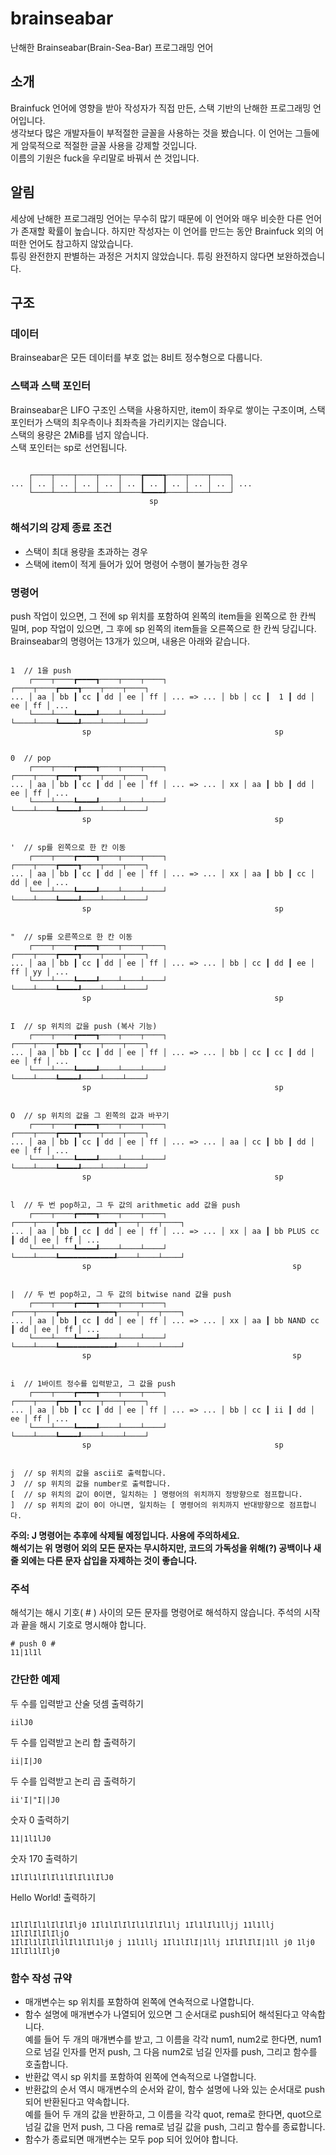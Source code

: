 # brainseabar
난해한 Brainseabar(Brain-Sea-Bar) 프로그래밍 언어

## 소개
Brainfuck 언어에 영향을 받아 작성자가 직접 만든, 스택 기반의 난해한 프로그래밍 언어입니다.   
생각보다 많은 개발자들이 부적절한 글꼴을 사용하는 것을 봤습니다. 이 언어는 그들에게 암묵적으로 적절한 글꼴 사용을 강제할 것입니다.   
이름의 기원은 fuck을 우리말로 바꿔서 쓴 것입니다.

## 알림
세상에 난해한 프로그래밍 언어는 무수히 많기 때문에 이 언어와 매우 비슷한 다른 언어가 존재할 확률이 높습니다.
하지만 작성자는 이 언어를 만드는 동안 Brainfuck 외의 어떠한 언어도 참고하지 않았습니다.   
튜링 완전한지 판별하는 과정은 거치지 않았습니다. 튜링 완전하지 않다면 보완하겠습니다.

## 구조
### 데이터
Brainseabar은 모든 데이터를 부호 없는 8비트 정수형으로 다룹니다.

### 스택과 스택 포인터
Brainseabar은 LIFO 구조인 스택을 사용하지만, item이 좌우로 쌓이는 구조이며, 스택 포인터가 스택의 최우측이나 최좌측을 가리키지는 않습니다.   
스택의 용량은 2MiB를 넘지 않습니다.   
스택 포인터는 sp로 선언됩니다.
<pre><code>
    ┌────┬────┬────┬────┬────┲━━━━┱────┬────┬────┐
... │ .. │ .. │ .. │ .. │ .. ┃ .. ┃ .. │ .. │ .. │ ...
    └────┴────┴────┴────┴────┺━━━━┹────┴────┴────┘
                               sp
</code></pre>

### 해석기의 강제 종료 조건
* 스택이 최대 용량을 초과하는 경우   
* 스택에 item이 적게 들어가 있어 명령어 수행이 불가능한 경우

### 명령어
push 작업이 있으면, 그 전에 sp 위치를 포함하여 왼쪽의 item들을 왼쪽으로 한 칸씩 밀며, pop 작업이 있으면, 그 후에 sp 왼쪽의 item들을 오른쪽으로 한 칸씩 당깁니다.   
Brainseabar의 명령어는 13개가 있으며, 내용은 아래와 같습니다.

<pre><code>
1  // 1을 push
    ┌────┬────┲━━━━┱────┬────┬────┐            ┌────┬────┲━━━━┱────┬────┬────┐
... │ aa │ bb ┃ cc ┃ dd │ ee │ ff │ ... => ... │ bb │ cc ┃  1 ┃ dd │ ee │ ff │ ...
    └────┴────┺━━━━┹────┴────┴────┘            └────┴────┺━━━━┹────┴────┴────┘
                sp                                         sp
</code></pre>
<pre><code>
0  // pop
    ┌────┬────┲━━━━┱────┬────┬────┐            ┌────┬────┲━━━━┱────┬────┬────┐
... │ aa │ bb ┃ cc ┃ dd │ ee │ ff │ ... => ... │ xx │ aa ┃ bb ┃ dd │ ee │ ff │ ...
    └────┴────┺━━━━┹────┴────┴────┘            └────┴────┺━━━━┹────┴────┴────┘
                sp                                         sp
</code></pre>
<pre><code>
'  // sp를 왼쪽으로 한 칸 이동
    ┌────┬────┲━━━━┱────┬────┬────┐            ┌────┬────┲━━━━┱────┬────┬────┐
... │ aa │ bb ┃ cc ┃ dd │ ee │ ff │ ... => ... │ xx │ aa ┃ bb ┃ cc │ dd │ ee │ ...
    └────┴────┺━━━━┹────┴────┴────┘            └────┴────┺━━━━┹────┴────┴────┘
                sp                                         sp
</code></pre>
<pre><code>
"  // sp를 오른쪽으로 한 칸 이동
    ┌────┬────┲━━━━┱────┬────┬────┐            ┌────┬────┲━━━━┱────┬────┬────┐
... │ aa │ bb ┃ cc ┃ dd │ ee │ ff │ ... => ... │ bb │ cc ┃ dd ┃ ee │ ff │ yy │ ...
    └────┴────┺━━━━┹────┴────┴────┘            └────┴────┺━━━━┹────┴────┴────┘
                sp                                         sp
</code></pre>
<pre><code>
I  // sp 위치의 값을 push (복사 기능)
    ┌────┬────┲━━━━┱────┬────┬────┐            ┌────┬────┲━━━━┱────┬────┬────┐
... │ aa │ bb ┃ cc ┃ dd │ ee │ ff │ ... => ... │ bb │ cc ┃ cc ┃ dd │ ee │ ff │ ...
    └────┴────┺━━━━┹────┴────┴────┘            └────┴────┺━━━━┹────┴────┴────┘
                sp                                         sp
</code></pre>
<pre><code>
O  // sp 위치의 값을 그 왼쪽의 값과 바꾸기
    ┌────┬────┲━━━━┱────┬────┬────┐            ┌────┬────┲━━━━┱────┬────┬────┐
... │ aa │ bb ┃ cc ┃ dd │ ee │ ff │ ... => ... │ aa │ cc ┃ bb ┃ dd │ ee │ ff │ ...
    └────┴────┺━━━━┹────┴────┴────┘            └────┴────┺━━━━┹────┴────┴────┘
                sp                                         sp
</code></pre>
<pre><code>
l  // 두 번 pop하고, 그 두 값의 arithmetic add 값을 push
    ┌────┬────┲━━━━┱────┬────┬────┐            ┌────┬────┲━━━━━━━━━━━━┱────┬────┬────┐
... │ aa │ bb ┃ cc ┃ dd │ ee │ ff │ ... => ... │ xx │ aa ┃ bb PLUS cc ┃ dd │ ee │ ff │ ...
    └────┴────┺━━━━┹────┴────┴────┘            └────┴────┺━━━━━━━━━━━━┹────┴────┴────┘
                sp                                             sp
</code></pre>
<pre><code>
|  // 두 번 pop하고, 그 두 값의 bitwise nand 값을 push
    ┌────┬────┲━━━━┱────┬────┬────┐            ┌────┬────┲━━━━━━━━━━━━┱────┬────┬────┐
... │ aa │ bb ┃ cc ┃ dd │ ee │ ff │ ... => ... │ xx │ aa ┃ bb NAND cc ┃ dd │ ee │ ff │ ...
    └────┴────┺━━━━┹────┴────┴────┘            └────┴────┺━━━━━━━━━━━━┹────┴────┴────┘
                sp                                             sp
</code></pre>
<pre><code>
i  // 1바이트 정수를 입력받고, 그 값을 push
    ┌────┬────┲━━━━┱────┬────┬────┐            ┌────┬────┲━━━━┱────┬────┬────┐
... │ aa │ bb ┃ cc ┃ dd │ ee │ ff │ ... => ... │ bb │ cc ┃ ii ┃ dd │ ee │ ff │ ...
    └────┴────┺━━━━┹────┴────┴────┘            └────┴────┺━━━━┹────┴────┴────┘
                sp                                         sp
</code></pre>
<pre><code>
j  // sp 위치의 값을 ascii로 출력합니다.
J  // sp 위치의 값을 number로 출력합니다.
[  // sp 위치의 값이 0이면, 일치하는 ] 명령어의 위치까지 정방향으로 점프합니다.
]  // sp 위치의 값이 0이 아니면, 일치하는 [ 명령어의 위치까지 반대방향으로 점프합니다.
</code></pre>
**주의: J 명령어는 추후에 삭제될 예정입니다. 사용에 주의하세요.**   
**해석기는 위 명령어 외의 모든 문자는 무시하지만, 코드의 가독성을 위해(?) 공백이나 새 줄 외에는 다른 문자 삽입을 자제하는 것이 좋습니다.**

### 주석
해석기는 해시 기호( # ) 사이의 모든 문자를 명령어로 해석하지 않습니다. 주석의 시작과 끝을 해시 기호로 명시해야 합니다.
<pre><code># push 0 #
11|1l1l</code></pre>

### 간단한 예제
두 수를 입력받고 산술 덧셈 출력하기
<pre><code>iilJ0</code></pre>
두 수를 입력받고 논리 합 출력하기
<pre><code>ii|I|J0</code></pre>
두 수를 입력받고 논리 곱 출력하기
<pre><code>ii'I|"I||J0</code></pre>
숫자 0 출력하기
<pre><code>11|1l1lJ0</code></pre>
숫자 170 출력하기
<pre><code>1IlIl1lIlIl1lIlIl1lIlJ0</code></pre>
Hello World! 출력하기
<pre><code>
1IlIlIl1lIlIlIlj0 1Il1lIlIlIl1lIlIl1lj 1Il1lIl1lljj 11l1llj 1IlIlIlIlIljO
1IlIl1lIlIl1lIl1lIl1lj0 j 11l1llj 1Il1lIlI|1llj 1IlIlIlI|1ll j0 1lj0 1IlIl1lIlj0
</code></pre>

### 함수 작성 규약
* 매개변수는 sp 위치를 포함하여 왼쪽에 연속적으로 나열합니다.
* 함수 설명에 매개변수가 나열되어 있으면 그 순서대로 push되어 해석된다고 약속합니다.   
예를 들어 두 개의 매개변수를 받고, 그 이름을 각각 num1, num2로 한다면, num1으로 넘길 인자를 먼저 push, 그 다음 num2로 넘길 인자를 push, 그리고 함수를 호출합니다.
* 반환값 역시 sp 위치를 포함하여 왼쪽에 연속적으로 나열합니다.
* 반환값의 순서 역시 매개변수의 순서와 같이, 함수 설명에 나와 있는 순서대로 push되어 반환된다고 약속합니다.   
예를 들어 두 개의 값을 반환하고, 그 이름을 각각 quot, rema로 한다면, quot으로 넘길 값을 먼저 push, 그 다음 rema로 넘길 값을 push, 그리고 함수를 종료합니다.
* 함수가 종료되면 매개변수는 모두 pop 되어 있어야 합니다.
